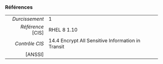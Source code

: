 ### Références

|                 |    |
|----------------:|:---|
|   *Durcissement*| 1 |
|*Référence* [CIS]| RHEL 8 1.10 |
|   *Contrôle CIS*| 14.4 Encrypt All Sensitive Information in Transit |
|          [ANSSI]|  |
